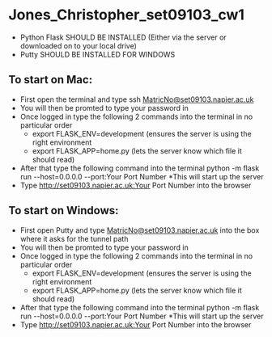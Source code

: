 # Jones_Christopher_set09103_cw1
* Python Flask SHOULD BE INSTALLED (Either via the server or downloaded on to your local drive)
* Putty SHOULD BE INSTALLED FOR WINDOWS

## To start on Mac:

 * First open the terminal and type ssh MatricNo@set09103.napier.ac.uk
 * You will then be promted to type your password in 
 * Once logged in type the following 2 commands into the terminal in no particular order 
   * export FLASK_ENV=development (ensures the server is using the right environment
   * export FLASK_APP=home.py (lets the server know which file it should read)
 * After that type the following command into the terminal python -m flask run --host=0.0.0.0 --port:Your Port Number
   *This will start up the server
 * Type http://set09103.napier.ac.uk:Your Port Number into the browser


## To start on Windows:

* First open Putty and type MatricNo@set09103.napier.ac.uk into the box where it asks for the tunnel path
 * You will then be promted to type your password in 
 * Once logged in type the following 2 commands into the terminal in no particular order 
   * export FLASK_ENV=development (ensures the server is using the right environment
   * export FLASK_APP=home.py (lets the server know which file it should read)
 * After that type the following command into the terminal python -m flask run --host=0.0.0.0 --port:Your Port Number
   *This will start up the server
 * Type http://set09103.napier.ac.uk:Your Port Number into the browser
